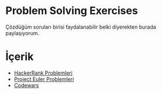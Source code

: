 # Problem Solving Exercises

Çözdüğüm soruları birisi faydalanabilir belki diyerekten burada paylaşıyorum. 

# İçerik

- [HackerRank Problemleri](https://github.com/AhmetOsmn/ProblemSolvingExercises/tree/main/HackerRank)
- [Project Euler Problemleri](https://github.com/AhmetOsmn/ProblemSolvingExercises/tree/main/ProjectEuler/Solutions/Solutions)
- [Codewars](https://github.com/AhmetOsmn/ProblemSolvingExercises/tree/main/Codewars/ConsoleApp/ConsoleApp/Questions)
